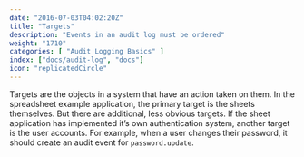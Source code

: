 ```yaml
---
date: "2016-07-03T04:02:20Z"
title: "Targets"
description: "Events in an audit log must be ordered"
weight: "1710"
categories: [ "Audit Logging Basics" ]
index: ["docs/audit-log", "docs"]
icon: "replicatedCircle"
---
```


Targets are the objects in a system that have an action taken on them. In the spreadsheet example application, the primary target is the sheets themselves. But there are additional, less obvious targets. If the sheet application has implemented it’s own authentication system, another target is the user accounts. For example, when a user changes their password, it should create an audit event for `password.update`.